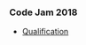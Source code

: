 ### Code Jam 2018

* [Qualification](https://codejam.withgoogle.com/2018/challenges/00000000000000cb/scoreboard)
